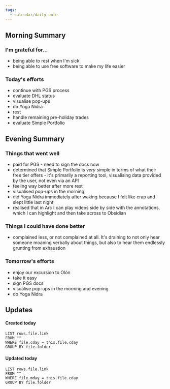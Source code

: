 ```yaml
---
tags:
  - calendar/daily-note
---
```


## Morning Summary

### I'm grateful for...

- being able to rest when I'm sick
- being able to use free software to make my life easier

### Today's efforts

- continue with PGS process
- evaluate DHL status
- visualise pop-ups
- do Yoga Nidra
- rest
- handle remaining pre-holiday trades
- evaluate Simple Portfolio

## Evening Summary

### Things that went well

- paid for PGS - need to sign the docs now
- determined that Simple Portfolio is *very* simple in terms of what their free tier offers - it's primarily a reporting tool, visualising data provided by the user, not even via an API
- feeling way better after more rest
- visualised pop-ups in the morning
- did Yoga Nidra immediately after waking because I felt like crap and slept little last night
- realised that in Arc I can play videos side by side with the annotations, which I can highlight and then take across to Obsidian 

### Things I could have done better

- complained less, or not complained at all. It's draining to not only hear someone moaning verbally about things, but also to hear them endlessly grunting from exhaustion 

### Tomorrow's efforts

- enjoy our excursion to Olón
- take it easy
- sign PGS docs
- visualise pop-ups in the morning and evening
- do Yoga Nidra

## Updates

#### Created today

```dataview
LIST rows.file.link
FROM ""
WHERE file.cday = this.file.cday
GROUP BY file.folder
```

#### Updated today

```dataview
LIST rows.file.link
FROM ""
WHERE file.mday = this.file.cday
GROUP BY file.folder
```
